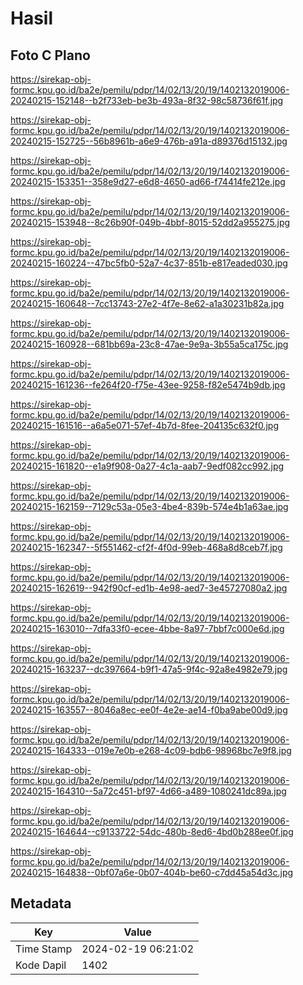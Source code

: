 # Hasil

## Foto C Plano

https://sirekap-obj-formc.kpu.go.id/ba2e/pemilu/pdpr/14/02/13/20/19/1402132019006-20240215-152148--b2f733eb-be3b-493a-8f32-98c58736f61f.jpg

https://sirekap-obj-formc.kpu.go.id/ba2e/pemilu/pdpr/14/02/13/20/19/1402132019006-20240215-152725--56b8961b-a6e9-476b-a91a-d89376d15132.jpg

https://sirekap-obj-formc.kpu.go.id/ba2e/pemilu/pdpr/14/02/13/20/19/1402132019006-20240215-153351--358e9d27-e6d8-4650-ad66-f74414fe212e.jpg

https://sirekap-obj-formc.kpu.go.id/ba2e/pemilu/pdpr/14/02/13/20/19/1402132019006-20240215-153948--8c26b90f-049b-4bbf-8015-52dd2a955275.jpg

https://sirekap-obj-formc.kpu.go.id/ba2e/pemilu/pdpr/14/02/13/20/19/1402132019006-20240215-160224--47bc5fb0-52a7-4c37-851b-e817eaded030.jpg

https://sirekap-obj-formc.kpu.go.id/ba2e/pemilu/pdpr/14/02/13/20/19/1402132019006-20240215-160648--7cc13743-27e2-4f7e-8e62-a1a30231b82a.jpg

https://sirekap-obj-formc.kpu.go.id/ba2e/pemilu/pdpr/14/02/13/20/19/1402132019006-20240215-160928--681bb69a-23c8-47ae-9e9a-3b55a5ca175c.jpg

https://sirekap-obj-formc.kpu.go.id/ba2e/pemilu/pdpr/14/02/13/20/19/1402132019006-20240215-161236--fe264f20-f75e-43ee-9258-f82e5474b9db.jpg

https://sirekap-obj-formc.kpu.go.id/ba2e/pemilu/pdpr/14/02/13/20/19/1402132019006-20240215-161516--a6a5e071-57ef-4b7d-8fee-204135c632f0.jpg

https://sirekap-obj-formc.kpu.go.id/ba2e/pemilu/pdpr/14/02/13/20/19/1402132019006-20240215-161820--e1a9f908-0a27-4c1a-aab7-9edf082cc992.jpg

https://sirekap-obj-formc.kpu.go.id/ba2e/pemilu/pdpr/14/02/13/20/19/1402132019006-20240215-162159--7129c53a-05e3-4be4-839b-574e4b1a63ae.jpg

https://sirekap-obj-formc.kpu.go.id/ba2e/pemilu/pdpr/14/02/13/20/19/1402132019006-20240215-162347--5f551462-cf2f-4f0d-99eb-468a8d8ceb7f.jpg

https://sirekap-obj-formc.kpu.go.id/ba2e/pemilu/pdpr/14/02/13/20/19/1402132019006-20240215-162619--942f90cf-ed1b-4e98-aed7-3e45727080a2.jpg

https://sirekap-obj-formc.kpu.go.id/ba2e/pemilu/pdpr/14/02/13/20/19/1402132019006-20240215-163010--7dfa33f0-ecee-4bbe-8a97-7bbf7c000e6d.jpg

https://sirekap-obj-formc.kpu.go.id/ba2e/pemilu/pdpr/14/02/13/20/19/1402132019006-20240215-163237--dc397664-b9f1-47a5-9f4c-92a8e4982e79.jpg

https://sirekap-obj-formc.kpu.go.id/ba2e/pemilu/pdpr/14/02/13/20/19/1402132019006-20240215-163557--8046a8ec-ee0f-4e2e-ae14-f0ba9abe00d9.jpg

https://sirekap-obj-formc.kpu.go.id/ba2e/pemilu/pdpr/14/02/13/20/19/1402132019006-20240215-164333--019e7e0b-e268-4c09-bdb6-98968bc7e9f8.jpg

https://sirekap-obj-formc.kpu.go.id/ba2e/pemilu/pdpr/14/02/13/20/19/1402132019006-20240215-164310--5a72c451-bf97-4d66-a489-1080241dc89a.jpg

https://sirekap-obj-formc.kpu.go.id/ba2e/pemilu/pdpr/14/02/13/20/19/1402132019006-20240215-164644--c9133722-54dc-480b-8ed6-4bd0b288ee0f.jpg

https://sirekap-obj-formc.kpu.go.id/ba2e/pemilu/pdpr/14/02/13/20/19/1402132019006-20240215-164838--0bf07a6e-0b07-404b-be60-c7dd45a54d3c.jpg


## Metadata

| Key        | Value               |
| ---------- | ------------------- |
| Time Stamp | 2024-02-19 06:21:02 |
| Kode Dapil | 1402                |



